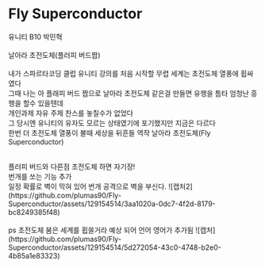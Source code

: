 # Fly Superconductor
유니티 B10 박민혁<br>
 <br>
날아라 초전도체(플러피 버드짭)<br>
<br>
내가 스파르타코딩 클럽 유니티 강의를 처음 시작할 무렵 세계는 초전도체 열풍에 휩싸였다 <br>
그때 나는 아 플래피 버드 짭으로 날아라 초전도체 같은걸 만들면 유행을 틈타 엄청난 흥행을 할수 있을텐데 <br>
개인과제 자유 주제 찬스를 놓칠수가 없었다  <br>
그 당시엔 유니티의 유자도 모르는 상태였기에 포기했지만 지금은 다르다 <br>
한번 더 초전도체 열풍이 불때 세상을 뒤흔들 역작 날아라 초전도체(Fly Superconductor) <br>

<br>
플러피 버드와 다른점
초전도체 하면 자기장!<br>
번개를 쏘는 기능 추가 <br>
일정 확률로 벽이 막혀 있어 번개 공격으로 벽을 부신다.
![캡처2](https://github.com/plumas90/Fly-Superconductor/assets/129154514/3aa1020a-0dc7-4f2d-8179-bc8249385f48)
<br>
<br>
ps 초전도체 붐은 세계를 휩쓸거라 예상 되어 언어 영어가 추가됨
![캡처](https://github.com/plumas90/Fly-Superconductor/assets/129154514/5d272054-43c0-4748-b2e0-4b85a1e83323)


